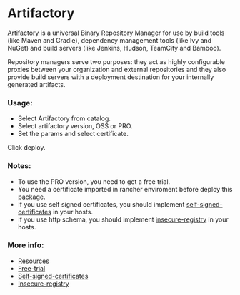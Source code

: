# Artifactory 
	
[Artifactory][artifactory] is a universal Binary Repository Manager for use by build tools (like Maven and Gradle), 
dependency management tools (like Ivy and NuGet) and build servers (like Jenkins, Hudson, TeamCity and Bamboo).
 
Repository managers serve two purposes: they act as highly configurable proxies between your organization and 
external repositories and they also provide build servers with a deployment destination for your internally 
generated artifacts.

### Usage:

 - Select Artifactory from catalog. 
 - Select artifactory version, OSS or PRO.
 - Set the params and select certificate.

 Click deploy.

### Notes:

- To use the PRO version, you need to get a free trial.
- You need a certificate imported in rancher enviroment before deploy this package. 
- If you use self signed certificates, you should implement [self-signed-certificates][using-self-signed-certificates] in your hosts.
- If you use http schema, you should implement [insecure-registry][insecure-registry] in your hosts.


### More info:

- [Resources][artifactory-resources]
- [Free-trial][artifactory-trial]
- [Self-signed-certificates][using-self-signed-certificates]
- [Insecure-registry][insecure-registry]


[artifactory]: https://www.jfrog.com/artifactory/
[artifactory-resources]: https://www.jfrog.com/support-service/resources/
[artifactory-trial]: https://www.jfrog.com/artifactory/free-trial/
[using-self-signed-certificates]: https://docs.docker.com/registry/insecure/#using-self-signed-certificates
[insecure-registry]: https://docs.docker.com/registry/insecure/